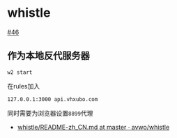 # whistle

[#46](https://github.com/vhxubo/blog/issues/46)

## 作为本地反代服务器

`w2 start`

在rules加入

```
127.0.0.1:3000 api.vhxubo.com
```

同时需要为浏览器设置`8899`代理

- [whistle/README-zh_CN.md at master · avwo/whistle](https://github.com/avwo/whistle/blob/master/README-zh_CN.md)

